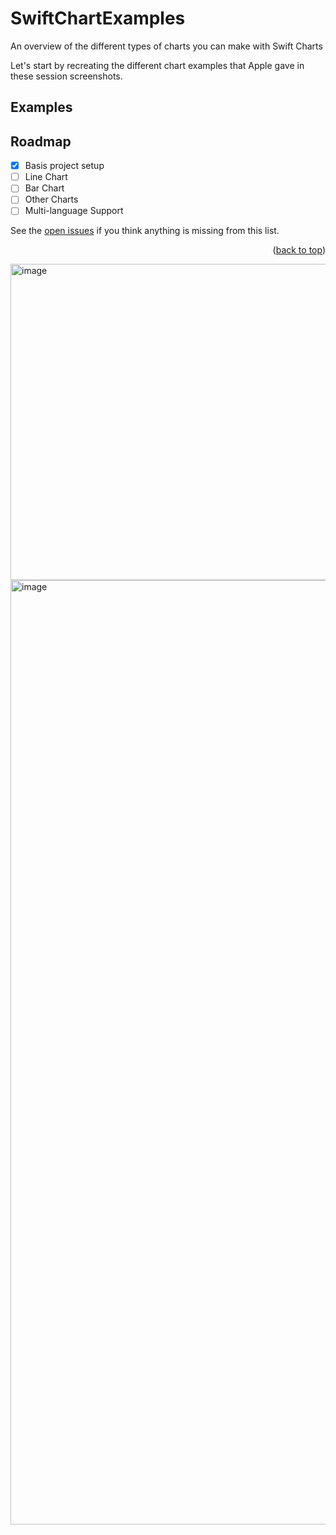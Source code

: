 # SwiftChartExamples
An overview of the different types of charts you can make with Swift Charts

Let's start by recreating the different chart examples that Apple gave in these session screenshots.

## Examples

## Roadmap

- [x] Basis project setup
- [ ] Line Chart
- [ ] Bar Chart
- [ ] Other Charts
- [ ] Multi-language Support

See the [open issues](https://github.com/jordibruin/SwiftChartExamples/issues) if you think anything is missing from this list.

<p align="right">(<a href="#top">back to top</a>)</p>

<img width="506" alt="image" src="https://user-images.githubusercontent.com/170948/173253555-6994957a-b3e2-4e6f-b6ed-c7edadb62eb6.png">
<img width="1511" alt="image" src="https://user-images.githubusercontent.com/170948/173253882-1a80b934-a0b9-4acb-a290-a299ae3fdd7d.png">
